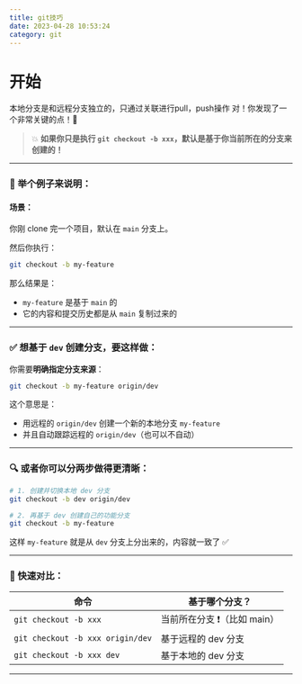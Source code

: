 ```yaml
---
title: git技巧
date: 2023-04-28 10:53:24
category: git
---
```


# 开始
本地分支是和远程分支独立的，只通过关联进行pull，push操作
对！你发现了一个非常关键的点！👏

> 💥 **如果你只是执行 `git checkout -b xxx`，默认是基于你当前所在的分支来创建的！**

---

### 🧠 举个例子来说明：

#### 场景：

你刚 clone 完一个项目，默认在 `main` 分支上。

然后你执行：

```bash
git checkout -b my-feature
```

那么结果是：

- `my-feature` 是基于 `main` 的
- 它的内容和提交历史都是从 `main` 复制过来的

---

### ✅ 想基于 `dev` 创建分支，要这样做：

你需要**明确指定分支来源**：

```bash
git checkout -b my-feature origin/dev
```

这个意思是：
- 用远程的 `origin/dev` 创建一个新的本地分支 `my-feature`
- 并且自动跟踪远程的 `origin/dev`（也可以不自动）

---

### 🔍 或者你可以分两步做得更清晰：

```bash
# 1. 创建并切换本地 dev 分支
git checkout -b dev origin/dev

# 2. 再基于 dev 创建自己的功能分支
git checkout -b my-feature
```

这样 `my-feature` 就是从 `dev` 分支上分出来的，内容就一致了 ✅

---

### 🧪 快速对比：

| 命令                              | 基于哪个分支？       |
|-----------------------------------|-----------------------|
| `git checkout -b xxx`             | 当前所在分支 ❗（比如 main） |
| `git checkout -b xxx origin/dev`  | 基于远程的 dev 分支  |
| `git checkout -b xxx dev`         | 基于本地的 dev 分支  |

---

